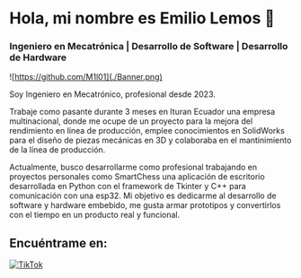 # Hola, mi nombre es Emilio Lemos 👋
### Ingeniero en Mecatrónica | Desarrollo de Software | Desarrollo de Hardware

![https://github.com/M1l01](./Banner.png)

Soy Ingeniero en Mecatrónico, profesional desde 2023.

Trabaje como pasante durante 3 meses en Ituran Ecuador una empresa multinacional, donde me ocupe de un proyecto para la mejora del rendimiento en línea de producción, emplee conocimientos en SolidWorks para el diseño de piezas mecánicas en 3D y colaboraba en el mantinimiento de la línea de producción. 

Actualmente, busco desarrollarme como profesional trabajando en proyectos personales como SmartChess una aplicación de escritorio desarrollada en Python con el framework de Tkinter y C++ para comunicación con una esp32. Mi objetivo es dedicarme al desarrollo de software y hardware embebido, me gusta armar prototipos y convertirlos con el tiempo en un producto real y funcional. 

## Encuéntrame en:

[![TikTok](https://bagen.net/badge/@milotronic/TikTok/b)](https://www.tiktok.com/@milotronic)
